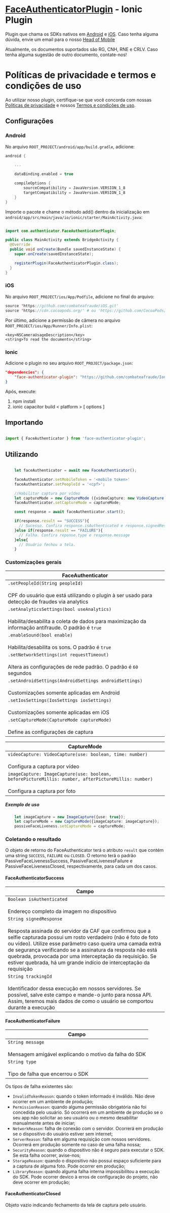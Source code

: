 # [FaceAuthenticatorPlugin](https://docs.combateafraude.com/docs/mobile/introduction/home/#passivefaceliveness) - Ionic Plugin

Plugin que chama os SDKs nativos em [Android](https://docs.combateafraude.com/docs/mobile/android/passive-face-liveness/) e [iOS](https://docs.combateafraude.com/docs/mobile/ios/passive-face-liveness/). Caso tenha alguma dúvida, envie um email para o nosso [Head of Mobile](mailto:daniel.seitenfus@combateafraude.com)

Atualmente, os documentos suportados são RG, CNH, RNE e CRLV. Caso tenha alguma sugestão de outro documento, contate-nos!

# Políticas de privacidade e termos e condições de uso

Ao utilizar nosso plugin, certifique-se que você concorda com nossas [Políticas de privacidade](https://www.combateafraude.com/politicas/politicas-de-privacidade) e nossos [Termos e condições de uso](https://www.combateafraude.com/politicas/termos-e-condicoes-de-uso).

## Configurações

### Android

No arquivo `ROOT_PROJECT/android/app/build.gradle`, adicione:

``` gradle
android {

    ...

    dataBinding.enabled = true

    compileOptions {
        sourceCompatibility = JavaVersion.VERSION_1_8
        targetCompatibility = JavaVersion.VERSION_1_8
    }
}
```

Importe o pacote e chame o método add() dentro da inicialização em `android/app/src/main/java/io/ionic/starter/MainActivity.java`:

```java

import com.authenticator.FaceAuthenticatorPlugin;

public class MainActivity extends BridgeActivity {
  @Override
  public void onCreate(Bundle savedInstanceState) {
    super.onCreate(savedInstanceState);

    registerPlugin(FaceAuthenticatorPlugin.class);
  }
}

```

### iOS

No arquivo `ROOT_PROJECT/ios/App/Podfile`, adicione no final do arquivo:

``` swift
source 'https://github.com/combateafraude/iOS.git'
source 'https://cdn.cocoapods.org/' # ou 'https://github.com/CocoaPods/Specs' se o CDN estiver fora do ar
```

Por último, adicione a permissão de câmera no arquivo `ROOT_PROJECT/ios/App/Runner/Info.plist`:

```
<key>NSCameraUsageDescription</key>
<string>To read the documents</string>
```


### Ionic

Adicione o plugin no seu arquivo `ROOT_PROJECT/package.json`:

```json
"dependencies": {
    "face-authenticator-plugin": "https://github.com/combateafraude/Ionic/archive/refs/tags/face-authenticator-plugin-v1.0.0.tar.gz"
}
```

Após, execute:
1. npm install
2. ionic capacitor build < platform > [ options ]

## Importando

```typescript

import { FaceAuthenticator } from 'face-authenticator-plugin';

```

## Utilizando 
```typescript

    let faceAuthenticator = await new FaceAuthenticator();

    faceAuthenticator.setMobileToken = '<mobile token>'
    faceAuthenticator.setPeopleId = '<cpf>';

    //Habilitar captura por vídeo
    let captureMode = new CaptureMode ({videoCapture: new VideoCapture ({use: true, time: 3})});
    faceAuthenticator.setCaptureMode = captureMode;

    const response = await faceAuthenticator.start();

    if(response.result == "SUCCESS"){
      // Sucesso. Confira response.isAuthenticated e response.signedResponse
    }else if(response.result == "FAILURE"){
      // Falha. Confira reponse.type e response.message
    }else{
      // Usuário fechou a tela.
    }

```


### Customizações gerais

| FaceAuthenticator |
| --------- |
| `.setPeopleId(String peopleId)`<br><br>CPF do usuário que está utilizando o plugin à ser usado para detecção de fraudes via analytics |
| `.setAnalyticsSettings(bool useAnalytics)`<br><br>Habilita/desabilita a coleta de dados para maximização da informação antifraude. O padrão é `true` |
| `.enableSound(bool enable)`<br><br>Habilita/desabilita os sons. O padrão é `true` |
| `.setNetworkSettings(int requestTimeout)`<br><br>Altera as configurações de rede padrão. O padrão é `60` segundos |
| `.setAndroidSettings(AndroidSettings androidSettings)`<br><br>Customizações somente aplicadas em Android |
| `.setIosSettings(IosSettings iosSettings)`<br><br>Customizações somente aplicadas em iOS |
| `.setCaptureMode(CaptureMode captureMode)`<br><br> Define as configurações de captura |

| CaptureMode |
| --------- |
| `videoCapture: VideoCapture(use: boolean, time: number) `<br><br>Configura a captura por vídeo |
| `imageCapture: ImageCapture(use: boolean, beforePictureMillis: number, afterPictureMillis: number)`<br><br>Configura a captura por foto |

##### Exemplo de uso
```typescript
    let imageCapture = new ImageCapture({use: true});
    let captureMode = new CaptureMode({imageCapture: imageCapture});
    passiveFaceLiveness.setCaptureMode = captureMode;
```


### Coletando o resultado

O objeto de retorno do FaceAuthenticator terá o atributo `result` que contém uma string `SUCCESS`, `FAILURE` ou `CLOSED`. O retorno terá o padrão PassiveFaceLivenessSuccess, PassiveFaceLivenessFailure e PassiveFaceLivenessClosed, respectivamente, para cada um dos casos.

#### FaceAuthenticatorSuccess

| Campo |
| --------- |
| `Boolean isAuthenticated`<br><br>Endereço completo da imagem no dispositivo |
| `String signedResponse`<br><br>Resposta assinada do servidor da CAF que confirmou que a selfie capturada possui um rosto verdadeiro (não é foto de foto ou vídeo). Utilize esse parâmetro caso queira uma camada extra de segurança verificando se a assinatura da resposta não está quebrada, provocada por uma interceptação da requisição. Se estiver quebrada, há um grande indício de interceptação da requisição |
| `String trackingId`<br><br>Identificador dessa execução em nossos servidores. Se possível, salve este campo e mande-o junto para nossa API. Assim, teremos mais dados de como o usuário se comportou durante a execução | Será nulo se o usuário configurar useAnalytics = false ou as chamadas de analytics não funcionarem |

#### FaceAuthenticatorFailure

| Campo |
| --------- |
| `String message`<br><br>Mensagem amigável explicando o motivo da falha do SDK |
| `String type`<br><br>Tipo de falha que encerrou o SDK |

Os tipos de falha existentes são:
- `InvalidTokenReason`: quando o token informado é inválido. Não deve ocorrer em um ambiente de produção;
- `PermissionReason`: quando alguma permissão obrigatória não foi concedida pelo usuário. Só ocorrerá em um ambiente de produção se o seu app não solicitar ao seu usuário ou o mesmo desabilitar manualmente antes de iniciar;
- `NetworkReason`: falha de conexão com o servidor. Ocorrerá em produção se o dispositivo do usuário estiver sem internet;
- `ServerReason`: falha em alguma requisição com nossos servidores. Ocorrerá em produção somente no caso de uma falha nossa;
- `SecurityReason`: quando o dispositivo não é seguro para executar o SDK. Se esta falha ocorrer, avise-nos;
- `StorageReason`: quando o dispositivo não possui espaço suficiente para a captura de alguma foto. Pode ocorrer em produção;
- `LibraryReason`: quando alguma falha interna impossibilitou a execução do SDK. Pode ocorrer devico à erros de configuração do projeto, não deve ocorrer em produção;


#### FaceAuthenticatorClosed
Objeto vazio indicando fechamento da tela de captura pelo usuário.
